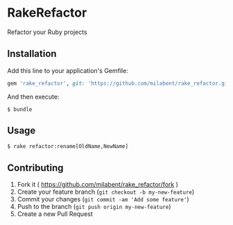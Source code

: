 # RakeRefactor

Refactor your Ruby projects

## Installation

Add this line to your application's Gemfile:

```ruby
gem 'rake_refactor', git: 'https://github.com/milabent/rake_refactor.git'
```

And then execute:

    $ bundle

## Usage

    $ rake refactor:rename[OldName,NewName]

## Contributing

1. Fork it ( https://github.com/milabent/rake_refactor/fork )
2. Create your feature branch (`git checkout -b my-new-feature`)
3. Commit your changes (`git commit -am 'Add some feature'`)
4. Push to the branch (`git push origin my-new-feature`)
5. Create a new Pull Request
